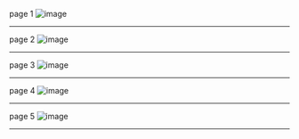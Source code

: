 page 1
![image](https://github.com/user-attachments/assets/a5cf53e5-8335-42c1-b6f3-0467f4171009)

---
page 2
![image](https://github.com/user-attachments/assets/97a1abd8-81fb-46f6-91e5-e59984879076)

---
page 3
![image](https://github.com/user-attachments/assets/e7a29791-c1e1-48bd-af88-d225b3d72dbf)

---
page 4
![image](https://github.com/user-attachments/assets/a94a4e5d-45f1-4e31-83ef-b52cc0045284)

---
page 5
![image](https://github.com/user-attachments/assets/a0e4f715-c0e8-40f4-9b25-4daa53f7e167)

---
